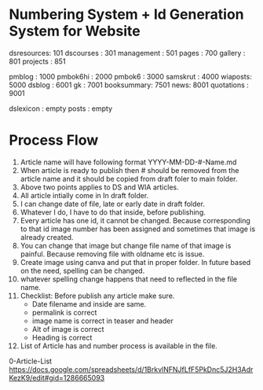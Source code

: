 # Numbering System + Id Generation System for Website

dsresources: 101
dscourses : 301
management : 501
pages : 700
gallery : 801
projects : 851

pmblog : 1000
pmbok6hi : 2000
pmbok6 : 3000
samskrut : 4000
wiaposts: 5000
dsblog : 6001
gk : 7001
booksummary: 7501
news: 8001
quotations : 9001


dslexicon : empty
posts : empty


# Process Flow
1. Article name will have following format
YYYY-MM-DD-#-Name.md
2. When article is ready to publish then # should be removed from the article name and it should be copied from draft foler to main folder.
3. Above two points applies to DS and WIA articles.
4. All article intially come in In draft folder.
5. I can change date of file, late or early date in draft folder.
6. Whatever I do, I have to do that inside, before publishing.
7. Every article has one id, it cannot be changed. Because corresponding to that id image number has been assigned and sometimes that image is already created. 
8. You can change that image but change file name of that image is painful. Because removing file with oldname etc is issue.
9. Create image using canva and put that in proper folder. In future based on the need, spelling can be changed.
10. whatever spelling change happens that need to reflected in the file name.
11. Checklist: Before publish any article make sure.
	- Date filename and inside are same.
	- permalink is correct
	- image name is correct in teaser and header
	- Alt of image is correct
	- Heading is correct
12. List of Article has and number process is available in the file.   

0-Article-List 
https://docs.google.com/spreadsheets/d/1BrkvlNFNJfLfF5PkDnc5J2H3AdrKezK9/edit#gid=1286665093
